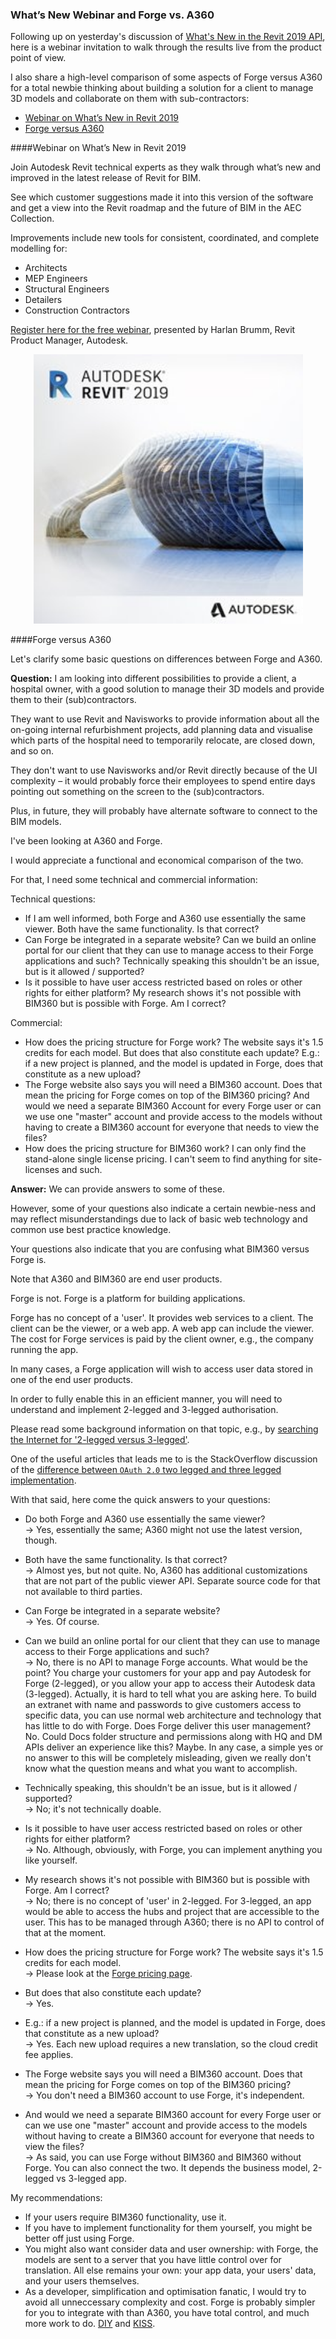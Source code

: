 <head>
<meta http-equiv="Content-Type" content="text/html; charset=utf-8">
<link rel="stylesheet" type="text/css" href="bc.css">
<!--
<script src="run_prettify.js" type="text/javascript"></script>
<script src="https://google-code-prettify.googlecode.com/svn/loader/run_prettify.js" type="text/javascript"></script>
-->
</head>

<!---

- https://www.autodesk.com/campaigns/whats-new-revit-2019-webinar
  /a/doc/revit/tbc/git/a/img/revit_2019.jpg
  Join Autodesk Revit experts for a Webinar on May 2nd to see what's new in #Revit 2019.
  Find out about the new features and functionalities for Architects, MEP Engineers, Structural Engineers and more.
  Register here https://autode.sk/2votIaM 

What’s New Webinar and Forge vs. A360 @AutodeskRevit #RevitAPI #bim #dynamobim @AutodeskForge #ForgeDevCon 

Following up on yesterday's discussion of <i>What's New in the Revit 2019 API</i>, here is a webinar invitation to walk through the results live from the product point of view.
I also share a high-level comparison of some aspects of Forge versus A360 for a total newbie thinking about building a solution for a client to manage 3D models and collaborate on them with sub-contractors
&ndash; Webinar on What’s New in Revit 2019
&ndash; Forge versus A360...

--->

### What’s New Webinar and Forge vs. A360

Following up on yesterday's discussion
of [What's New in the Revit 2019 API](http://thebuildingcoder.typepad.com/blog/2018/04/whats-new-in-the-revit-2019-api.html),
here is a webinar invitation to walk through the results live from the product point of view.

I also share a high-level comparison of some aspects of Forge versus A360 for a total newbie thinking about building a solution for a client to manage 3D models and collaborate on them with sub-contractors:

- [Webinar on What’s New in Revit 2019](#2) 
- [Forge versus A360](#3) 



####<a name="2"></a>Webinar on What’s New in Revit 2019

Join Autodesk Revit technical experts as they walk through what’s new and improved in the latest release of Revit for BIM.

See which customer suggestions made it into this version of the software and get a view into the Revit roadmap and the future of BIM in the AEC Collection.

Improvements include new tools for consistent, coordinated, and complete modelling for:

- Architects
- MEP Engineers
- Structural Engineers
- Detailers
- Construction Contractors

[Register here for the free webinar](https://www.autodesk.com/campaigns/whats-new-revit-2019-webinar), 
presented by Harlan Brumm, Revit Product Manager, Autodesk.
  
<center>
<img src="img/revit_2019.jpg" alt="Revit 2019" width="431"/>
</center>


####<a name="3"></a>Forge versus A360

Let's clarify some basic questions on differences between Forge and A360.

**Question:** I am looking into different possibilities to provide a client, a hospital owner, with a good solution to manage their 3D models and provide them to their (sub)contractors.

They want to use Revit and Navisworks to provide information about all the on-going internal refurbishment projects, add planning data and visualise which parts of the hospital need to temporarily relocate, are closed down, and so on.

They don't want to use Navisworks and/or Revit directly because of the UI complexity &ndash; it would probably force their employees to spend entire days pointing out something on the screen to the (sub)contractors. 

Plus, in future, they will probably have alternate software to connect to the BIM models.

I've been looking at A360 and Forge.

I would appreciate a functional and economical comparison of the two.

For that, I need some technical and commercial information:

Technical questions:

- If I am well informed, both Forge and A360 use essentially the same viewer. Both have the same functionality. Is that correct?
- Can Forge be integrated in a separate website? Can we build an online portal for our client that they can use to manage access to their Forge applications and such? Technically speaking this shouldn't be an issue, but is it allowed / supported?
- Is it possible to have user access restricted based on roles or other rights for either platform? My research shows it's not possible with BIM360 but is possible with Forge. Am I correct?

Commercial: 

- How does the pricing structure for Forge work? The website says it's 1.5 credits for each model. But does that also constitute each update? E.g.: if a new project is planned, and the model is updated in Forge, does that constitute as a new upload?
- The Forge website also says you will need a BIM360 account. Does that mean the pricing for Forge comes on top of the BIM360 pricing? And would we need a separate BIM360 Account for every Forge user or can we use one "master" account and provide access to the models without having to create a BIM360 account for everyone that needs to view the files?
- How does the pricing structure for BIM360 work? I can only find the stand-alone single license pricing. I can't seem to find anything for site-licenses and such.


**Answer:** We can provide answers to some of these.

However, some of your questions also indicate a certain newbie-ness and may reflect misunderstandings due to lack of basic web technology and common use best practice knowledge.

Your questions also indicate that you are confusing what BIM360 versus Forge is.

Note that A360 and BIM360 are end user products.

Forge is not. Forge is a platform for building applications.

Forge has no concept of a 'user'. It provides web services to a client. The client can be the viewer, or a web app. A web app can include the viewer. The cost for Forge services is paid by the client owner, e.g., the company running the app.

In many cases, a Forge application will wish to access user data stored in one of the end user products.

In order to fully enable this in an efficient manner, you will need to understand and implement 2-legged and 3-legged authorisation.

Please read some background information on that topic, e.g.,
by [searching the Internet for '2-legged versus 3-legged'](https://duckduckgo.com/?q=2-legged+versus+3-legged).

One of the useful articles that leads me to is the StackOverflow discussion of
the [difference between `OAuth 2.0` two legged and three legged implementation](https://stackoverflow.com/questions/5593348/difference-between-oauth-2-0-two-legged-and-three-legged-implementation).

With that said, here come the quick answers to your questions:
 
- Do both Forge and A360 use essentially the same viewer?
<br/>&rarr; Yes, essentially the same; A360 might not use the latest version, though.

- Both have the same functionality. Is that correct? 
<br/>&rarr; Almost yes, but not quite.
No, A360 has additional customizations that are not part of the public viewer API.
Separate source code for that not available to third parties.

- Can Forge be integrated in a separate website?
<br/>&rarr; Yes. Of course.

- Can we build an online portal for our client that they can use to manage access to their Forge applications and such? 
<br/>&rarr; No, there is no API to manage Forge accounts.
What would be the point?
You charge your customers for your app and pay Autodesk for Forge (2-legged), or you allow your app to access their Autodesk data (3-legged).
Actually, it is hard to tell what you are asking here.
To build an extranet with name and passwords to give customers access to specific data, you can use normal web architecture and technology that has little to do with Forge.
Does Forge deliver this user management? No.
Could Docs folder structure and permissions along with HQ and DM APIs deliver an experience like this?  Maybe.
In any case, a simple yes or no answer to this will be completely misleading, given we really don't know what the question means and what you want to accomplish.
 
- Technically speaking, this shouldn't be an issue, but is it allowed / supported?
<br/>&rarr; No; it's not technically doable.

- Is it possible to have user access restricted based on roles or other rights for either platform? 
<br/>&rarr; No. Although, obviously, with Forge, you can implement anything you like yourself.

- My research shows it's not possible with BIM360 but is possible with Forge. Am I correct?
<br/>&rarr; No; there is no concept of 'user' in 2-legged.
For 3-legged, an app would be able to access the hubs and project that are accessible to the user.
This has to be managed through A360; there is no API to control of that at the moment. 

- How does the pricing structure for Forge work? The website says it's 1.5 credits for each model.
<br/>&rarr; Please look at the [Forge pricing page](https://forge.autodesk.com/pricing).

- But does that also constitute each update?
<br/>&rarr; Yes.

- E.g.: if a new project is planned, and the model is updated in Forge, does that constitute as a new upload?
<br/>&rarr; Yes. Each new upload requires a new translation, so the cloud credit fee applies.

- The Forge website says you will need a BIM360 account. Does that mean the pricing for Forge comes on top of the BIM360 pricing? 
<br/>&rarr; You don't need a BIM360 account to use Forge, it's independent.

- And would we need a separate BIM360 account for every Forge user or can we use one "master" account and provide access to the models without having to create a BIM360 account for everyone that needs to view the files?
<br/>&rarr; As said, you can use Forge without BIM360 and BIM360 without Forge. You can also connect the two.
It depends the business model, 2-legged vs 3-legged app.

My recommendations:

- If your users require BIM360 functionality, use it.
- If you have to implement functionality for them yourself, you might be better off just using Forge.
- You might also want consider data and user ownership: with Forge, the models are sent to a server that you have little control over for translation. All else remains your own: your app data, your users' data, and your users themselves.
- As a developer, simplification and optimisation fanatic, I would try to avoid all unneccessary complexity and cost.
Forge is probably simpler for you to integrate with than A360, you have total control, and much more work to do.
[DIY](https://en.wikipedia.org/wiki/Do_it_yourself)
and [KISS](https://en.wikipedia.org/wiki/KISS_principle).

